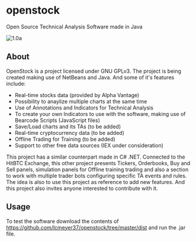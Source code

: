 # openstock
Open Source Technical Analysis Software made in Java

![1.0a](https://github.com/lcmeyer37/openstock/blob/master/openstock02012019.jpg)

## About
OpenStock is a project licensed under GNU GPLv3. The project is being created making use of NetBeans and Java. And some of it's features include:

* Real-time stocks data (provided by Alpha Vantage)
* Possibility to anaylize multiple charts at the same time
* Use of Annotations and Indicators for Technical Analysis
* To create your own Indicators to use with the software, making use of Bearcode Scripts (JavaScript files)
* Save/Load charts and its TAs (to be added)
* Real-time cryptocurrency data (to be added)
* Offline Trading for Training (to be added)
* Support to other free data sources (IEX under consideration)

This project has a similar counterpart made in C# .NET. Connected to the HitBTC Exchange, this other project presents Tickers, Orderbooks, Buy and Sell panels, simulation panels for Offline training trading and also a section to work with multiple trader bots configuring specific TA events and rules. The idea is also to use this project as reference to add new features. And this project also invites anyone interested to contribute with it.

## Usage
To test the software download the contents of https://github.com/lcmeyer37/openstock/tree/master/dist and run the .jar file.
